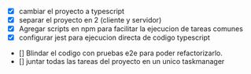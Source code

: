 - [x] cambiar el proyecto a typescript
- [x] separar el proyecto en 2 (cliente y servidor)
- [x] Agregar scripts en npm para facilitar la ejecucion de tareas comunes
- [x] configurar jest para ejecucion directa de codigo typescript
- []  Blindar el codigo con pruebas e2e para poder refactorizarlo.
- []  juntar todas las tareas del proyecto en un unico taskmanager

